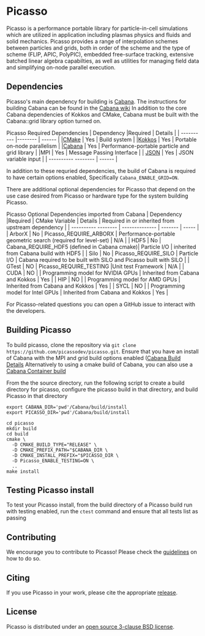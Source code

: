 # Picasso

Picasso is a performance portable library for particle-in-cell simulations
which are utilized in application including plasmas physics and fluids and 
solid mechanics. Picasso provides a range of interpolation schemes between
particles and grids, both in order of the scheme and the type of scheme 
(FLIP, APIC, PolyPIC), embedded free-surface tracking, extensive batched 
linear algebra capabilties, as well as utilities for managing field data
and simplifying on-node parallel execution.


## Dependencies

Picasso's main dependency for building is [Cabana](https://github.com/ECP-copa/Cabana).
The instructions for building Cabana can be found in the [Cabana wiki](https://github.com/ECP-copa/Cabana/wiki/1-Build-Instructions)
In addition to the core Cabana dependencies of Kokkos and CMake, Cabana must 
be built with the Cabana::grid library option turned on.

Picasso Required Dependencies
| Dependency |Required | Details |
| ---------- |-------- | ------  |
|[CMake](https://cmake.org/download/)      | Yes     | Build system |
|[Kokkos](https://github.com/kokkos/kokkos)    | Yes      | Portable on-node parallelism |
|[Cabana](https://github.com/ECP-copa/Cabana) | Yes | Performance-portable particle and grid library |
|MPI | Yes | Message Passing Interface |
| [JSON]() | Yes | JSON variable input |
| ---------- -------- | ------  |

In addition to these requried dependencies, the build of Cabana is required 
to have certain options enabled, Specifically `Cabana_ENABLE_GRID=ON`.

There are additional optional dependencies for Picasso that depend on the 
use case desired from Picasso or hardware type for the system building 
Picasso.

Picasso Optional Dependencies imported from Cabana
| Dependency |Required | CMake Variable | Details | Required in or inherited from upstream dependency |
| ---------- -------- | -------------- | -------  | ----- |
| ArborX | No | Picasso_REQUIRE_ARBORX | Performance-portable geometric search (required for level-set) | N/A |
| HDF5 | No | Cabana_REQUIRE_HDF5 (defined in Cabana cmake)| Particle I/O | inherited from Cabana build with HDF5 |
| Silo | No | Picasso_REQUIRE_SILO | Particle I/O | Cabana required to be built with SILO and Picasso built with SILO |
| GTest | NO | Picasso_REQUIRE_TESTING |Unit test Framework | N/A |
| CUDA | NO | | Programming model for NVIDIA GPUs | Inherited from Cabana and Kokkos | Yes |
| HIP | NO | | Programming model for AMD GPUs | Inherited from Cabana and Kokkos | Yes |
| SYCL | NO | | Programming model for Intel GPUs | Inherited from Cabana and Kokkos | Yes |

For Picasso-related questions you can open a GitHub issue to interact with the
developers.

## Building Picasso

To build picasso, clone the repository via
`git clone https://github.com/picassodev/picasso.git`. Ensure that
you have an install of Cabana with the MPI and grid build options
enabled ([Cabana Build Details](https://github.com/ECP-copa/Cabana/wiki/1-Build-Instructions)
Alternatively to using a cmake build of Cabana, you can also use
a [Cabana Container build](https://github.com/ECP-copa/Cabana/pkgs/container/cabana)

From the the source directory, run the following script to create
a build directory for picasso, configure the picasso build in that
directory, and build Picasso in that directory

```
export CABANA_DIR='pwd'/Cabana/build/install
export PICASSO_DIR='pwd'/Cabana/build/install

cd picasso
mkdir build
cd build
cmake \
  -D CMAKE_BUILD_TYPE="RELEASE" \
  -D CMAKE_PREFIX_PATH="$CABANA_DIR \
  -D CMAKE_INSTALL_PREFIX="$PICASSO_DIR \
  -D Picasso_ENABLE_TESTING=ON \
  ..
make install
```

## Testing Picasso install

To test your Picasso install, from the build directory of a Picasso
build run with testing enabled, run the `ctest` command and ensure
that all tests list as passing

## Contributing

We encourage you to contribute to Picasso! Please check the
[guidelines](CONTRIBUTING.md) on how to do so.

## Citing

If you use Picasso in your work, please cite the appropriate [release](https://doi.org/10.5281/zenodo.8309476).

## License

Picasso is distributed under an [open source 3-clause BSD license](LICENSE).
